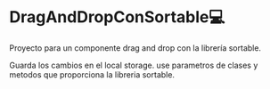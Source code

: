 # DragAndDropConSortable💻
Proyecto para un componente drag and drop con la librería sortable.

Guarda los cambios en el local storage. use parametros de clases y metodos que proporciona la libreria sortable.
